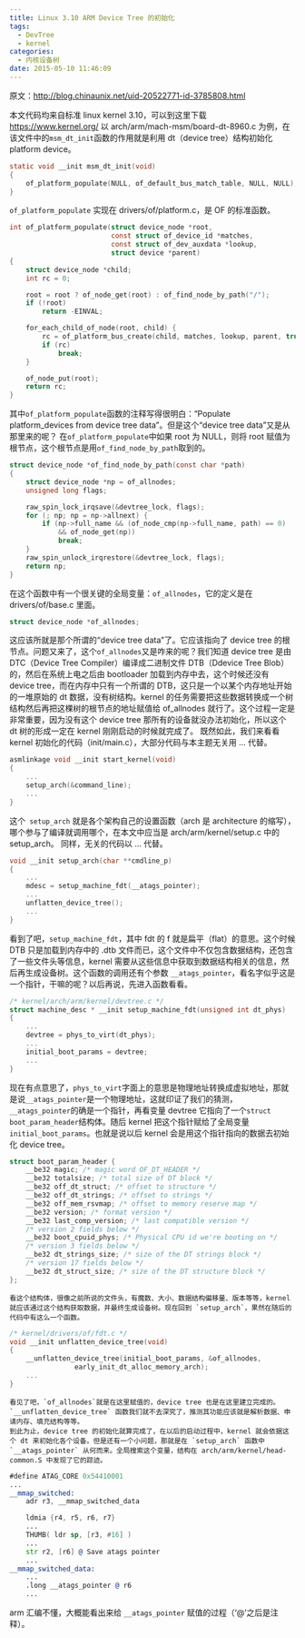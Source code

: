 ```yaml
---
title: Linux 3.10 ARM Device Tree 的初始化
tags:
  - DevTree
  - kernel
categories:
  - 内核设备树
date: 2015-05-10 11:46:09
---
```


原文：<http://blog.chinaunix.net/uid-20522771-id-3785808.html>

本文代码均来自标准 linux kernel 3.10，可以到这里下载 <https://www.kernel.org/>
以 arch/arm/mach-msm/board-dt-8960.c 为例，在该文件中的`msm_dt_init`函数的作用就是利用 dt（device tree）结构初始化 platform device。
```c
static void __init msm_dt_init(void)
{
    of_platform_populate(NULL, of_default_bus_match_table, NULL, NULL);
}
```
<!--more-->

`of_platform_populate` 实现在 drivers/of/platform.c，是 OF 的标准函数。
```c
int of_platform_populate(struct device_node *root,
                         const struct of_device_id *matches,
                         const struct of_dev_auxdata *lookup,
                         struct device *parent)
{
    struct device_node *child;
    int rc = 0;

    root = root ? of_node_get(root) : of_find_node_by_path("/");
    if (!root)
        return -EINVAL;

    for_each_child_of_node(root, child) {
        rc = of_platform_bus_create(child, matches, lookup, parent, true);
        if (rc)
            break;
    }

    of_node_put(root);
    return rc;
}
```
其中`of_platform_populate`函数的注释写得很明白：“Populate platform_devices from device tree data”。但是这个“device tree data”又是从那里来的呢？
在`of_platform_populate`中如果 root 为 NULL，则将 root 赋值为根节点，这个根节点是用`of_find_node_by_path`取到的。
```c
struct device_node *of_find_node_by_path(const char *path)
{
    struct device_node *np = of_allnodes;
    unsigned long flags;

    raw_spin_lock_irqsave(&devtree_lock, flags);
    for (; np; np = np->allnext) {
        if (np->full_name && (of_node_cmp(np->full_name, path) == 0)
            && of_node_get(np))
            break;
    }
    raw_spin_unlock_irqrestore(&devtree_lock, flags);
    return np;
}
```
在这个函数中有一个很关键的全局变量：`of_allnodes`，它的定义是在 drivers/of/base.c 里面。
```c
struct device_node *of_allnodes;
```
这应该所就是那个所谓的“device tree data”了。它应该指向了 device tree 的根节点。问题又来了，这个`of_allnodes`又是咋来的呢？我们知道 device tree 是由 DTC（Device Tree Compiler）编译成二进制文件 DTB（Ddevice Tree Blob）的，然后在系统上电之后由 bootloader 加载到内存中去，这个时候还没有 device tree，而在内存中只有一个所谓的 DTB，这只是一个以某个内存地址开始的一堆原始的 dt 数据，没有树结构。kernel 的任务需要把这些数据转换成一个树结构然后再把这棵树的根节点的地址赋值给 of_allnodes 就行了。这个过程一定是非常重要，因为没有这个 device tree 那所有的设备就没办法初始化，所以这个 dt 树的形成一定在 kernel 刚刚启动的时候就完成了。
既然如此，我们来看看 kernel 初始化的代码（init/main.c），大部分代码与本主题无关用 ... 代替。
```c
asmlinkage void __init start_kernel(void)
{
    ...
    setup_arch(&command_line);
    ...
}
```
这个` setup_arch` 就是各个架构自己的设置函数（arch 是 architecture 的缩写），哪个参与了编译就调用哪个，在本文中应当是 arch/arm/kernel/setup.c 中的 setup_arch。
同样，无关的代码以 ... 代替。
```c
void __init setup_arch(char **cmdline_p)
{
    ...
    mdesc = setup_machine_fdt(__atags_pointer);
    ...
    unflatten_device_tree();
    ...
}
```
看到了吧，`setup_machine_fdt`，其中 fdt 的 f 就是扁平（flat）的意思。这个时候 DTB 只是加载到内存中的 .dtb 文件而已，这个文件中不仅包含数据结构，还包含了一些文件头等信息，kernel 需要从这些信息中获取到数据结构相关的信息，然后再生成设备树。这个函数的调用还有个参数 `__atags_pointer`，看名字似乎这是一个指针，干嘛的呢？以后再说，先进入函数看看。
```c
/* kernel/arch/arm/kernel/devtree.c */
struct machine_desc * __init setup_machine_fdt(unsigned int dt_phys)
{
    ...
    devtree = phys_to_virt(dt_phys);
    ...
    initial_boot_params = devtree;
    ...
}
```
现在有点意思了，`phys_to_virt`字面上的意思是物理地址转换成虚拟地址，那就是说`__atags_pointer`是一个物理地址，这就印证了我们的猜测，`__atags_pointer`的确是一个指针，再看变量 devtree 它指向了一个`struct boot_param_header`结构体。随后 kernel 把这个指针赋给了全局变量`initial_boot_params`。也就是说以后 kernel 会是用这个指针指向的数据去初始化 device tree。
```c
struct boot_param_header {
    __be32 magic; /* magic word OF_DT_HEADER */
    __be32 totalsize; /* total size of DT block */
    __be32 off_dt_struct; /* offset to structure */
    __be32 off_dt_strings; /* offset to strings */
    __be32 off_mem_rsvmap; /* offset to memory reserve map */
    __be32 version; /* format version */
    __be32 last_comp_version; /* last compatible version */
    /* version 2 fields below */
    __be32 boot_cpuid_phys; /* Physical CPU id we're booting on */
    /* version 3 fields below */
    __be32 dt_strings_size; /* size of the DT strings block */
    /* version 17 fields below */
    __be32 dt_struct_size; /* size of the DT structure block */
};
```
    看这个结构体，很像之前所说的文件头，有魔数、大小、数据结构偏移量、版本等等，kernel 就应该通过这个结构获取数据，并最终生成设备树。现在回到 `setup_arch`，果然在随后的代码中有这么一个函数。
```c
/* kernel/drivers/of/fdt.c */
void __init unflatten_device_tree(void)
{
    __unflatten_device_tree(initial_boot_params, &of_allnodes,
                early_init_dt_alloc_memory_arch);
    ...
}
```
    看见了吧，`of_allnodes`就是在这里赋值的，device tree 也是在这里建立完成的。`__unflatten_device_tree` 函数我们就不去深究了，推测其功能应该就是解析数据、申请内存、填充结构等等。
    到此为止，device tree 的初始化就算完成了，在以后的启动过程中，kernel 就会依据这个 dt 来初始化各个设备。但是还有一个小问题，那就是在 `setup_arch` 函数中 `__atags_pointer` 从何而来。全局搜索这个变量，结构在 arch/arm/kernel/head-common.S 中发现了它的踪迹。
```asm
#define ATAG_CORE 0x54410001
...
__mmap_switched:
    adr r3, __mmap_switched_data

    ldmia {r4, r5, r6, r7}
    ...
    THUMB( ldr sp, [r3, #16] )
    ...
    str r2, [r6] @ Save atags pointer
    ...
__mmap_switched_data:
    ...
    .long __atags_pointer @ r6
    ...
```
arm 汇编不懂，大概能看出来给 `__atags_pointer` 赋值的过程（‘@’之后是注释）。
